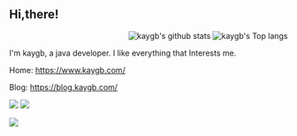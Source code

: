 ## Hi,there! 

<div align="right">
<img src="https://github-readme-stats.vercel.app/api?username=kaygb&show_icons=true&icon_color=0366d6&bg_color=ffffff&hide_title=true&hide=contribs&include_all_commits=true" alt="kaygb's github stats"/>

<img src="https://github-readme-stats.vercel.app/api/top-langs/?username=kaygb" alt="kaygb's Top langs"/>
</div>





I'm kaygb, a java developer. I like everything that Interests me.

Home: https://www.kaygb.com/

Blog: https://blog.kaygb.com/


[![](https://data.jsdelivr.com/v1/package/gh/kaygb/kaygb/badge)](https://www.jsdelivr.com/package/gh/kaygb/kaygb)
[![](https://img.shields.io/github/license/kaygb/kaygb)](https://github.com/kaygb/kaygb/blob/master/LICENSE)

[![](https://i.loli.net/2020/11/29/tTI94Yde7WmCfSV.png)](https://www.pixiv.net/artworks/85318529)

